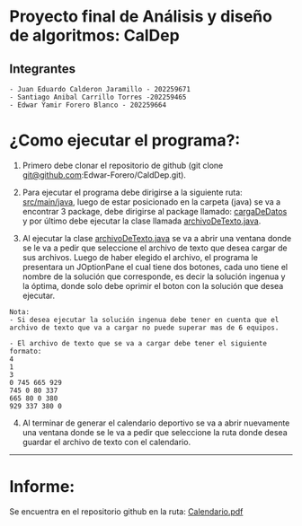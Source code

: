 # Proyecto final de Análisis y diseño de algoritmos: CalDep

## Integrantes
```
- Juan Eduardo Calderon Jaramillo - 202259671
- Santiago Anibal Carrillo Torres -202259465
- Edwar Yamir Forero Blanco - 202259664
```
# ¿Como ejecutar el programa?:
1. Primero debe clonar el repositorio de github (git clone git@github.com:Edwar-Forero/CaldDep.git).


2. Para ejecutar el programa debe dirigirse a la siguiente ruta: [src/main/java](src/main/java), luego de 
estar posicionado en la carpeta (java) se va a encontrar 3 package, debe dirigirse al package 
llamado: [cargaDeDatos](src/main/java/cargaDeDatos) y por último debe ejecutar la clase llamada [archivoDeTexto.java](src/main/java/cargaDeDatos/archivoDeTexto.java).


3. Al ejecutar la clase [archivoDeTexto.java](src/main/java/cargaDeDatos/archivoDeTexto.java) se va a abrir una ventana donde se le va a pedir que
seleccione el archivo de texto que desea cargar de sus archivos. Luego de haber elegido el archivo, el programa le presentara un JOptionPane
el cual tiene dos botones, cada uno tiene el nombre de la solución que corresponde, es decir la solución ingenua y la óptima, donde solo debe
oprimir el boton con la solución que desea ejecutar.
```
Nota:
- Si desea ejecutar la solución ingenua debe tener en cuenta que el archivo de texto que va a cargar no puede superar mas de 6 equipos.

- El archivo de texto que se va a cargar debe tener el siguiente formato:
4
1
3
0 745 665 929
745 0 80 337
665 80 0 380
929 337 380 0
```


4. Al terminar de generar el calendario deportivo se va a abrir nuevamente una ventana donde se
le va a pedir que seleccione la ruta donde desea guardar el archivo de texto con el calendario.


***

# Informe:
Se encuentra en el repositorio github en la ruta: [Calendario.pdf](Calendario.pdf)

